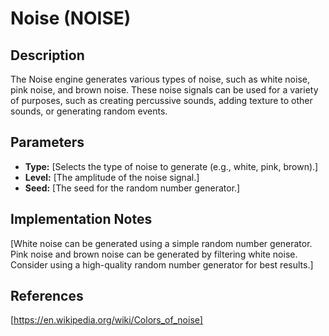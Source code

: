 # Noise (NOISE)

## Description

The Noise engine generates various types of noise, such as white noise, pink noise, and brown noise. These noise signals can be used for a variety of purposes, such as creating percussive sounds, adding texture to other sounds, or generating random events.

## Parameters

*   **Type:** [Selects the type of noise to generate (e.g., white, pink, brown).]
*   **Level:** [The amplitude of the noise signal.]
*   **Seed:** [The seed for the random number generator.]

## Implementation Notes

[White noise can be generated using a simple random number generator. Pink noise and brown noise can be generated by filtering white noise. Consider using a high-quality random number generator for best results.]

## References

[https://en.wikipedia.org/wiki/Colors_of_noise]
